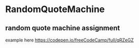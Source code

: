 # RandomQuoteMachine
## random quote machine assignment
example here https://codepen.io/freeCodeCamp/full/qRZeGZ
